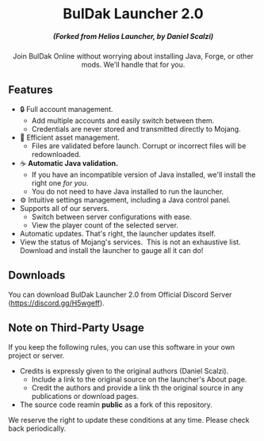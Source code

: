 <h1 align="center"> BulDak Launcher 2.0 </h1>

<em><h5 align="center">(Forked from Helios Launcher, by Daniel Scalzi)</h5></em>

<p align="center">Join BulDak Online without worrying about installing Java, Forge, or other mods. We'll handle that for you.</p>

## Features
* 🔒 Full account management.
  * Add multiple accounts and easily switch between them.
  * Credentials are never stored and transmitted directly to Mojang.
* 📂 Efficient asset management.
  * Files are validated before launch. Corrupt or incorrect files will be redownloaded.
* ☕ **Automatic Java validation.**
  * If you have an incompatible version of Java installed, we'll install the right one *for you*.
  * You do not need to have Java installed to run the launcher.
* ⚙️ Intuitive settings management, including a Java control panel.
* Supports all of our servers.
  * Switch between server configurations with ease.
  * View the player count of the selected server.
* Automatic updates. That's right, the launcher updates itself.
* View the status of Mojang's services.
​
This is not an exhaustive list. Download and install the launcher to gauge all it can do!

## Downloads

You can download BulDak Launcher 2.0 from Official Discord Server (https://discord.gg/H5wgeff).

## Note on Third-Party Usage

If you keep the following rules, you can use this software in your own project or server.

* Credits is expressly given to the original authors (Daniel Scalzi).
  * Include a link to the original source on the launcher's About page.
  * Credit the authors and provide a link th the original source in any publications or download pages.
* The source code reamin **public** as a fork of this repository.

We reserve the right to update these conditions at any time. Please check back periodically.